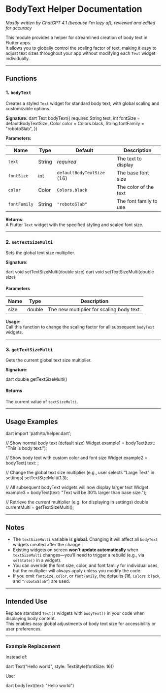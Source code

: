﻿# BodyText Helper Documentation

*Mostly written by ChatGPT 4.1 (because I'm lazy af), reviewed and edited for accuracy*

This module provides a helper for streamlined creation of body text in Flutter apps.  
It allows you to globally control the scaling factor of text, making it easy to adjust text sizes throughout your app without modifying each `Text` widget individually.

---

## Functions

### 1. `bodyText`

Creates a styled `Text` widget for standard body text, with global scaling and customizable options.

**Signature:**
dart Text bodyText({ required String text, int fontSize = defaultBodyTextSize, Color color = Colors.black, String fontFamily = "robotoSlab", })


**Parameters:**

| Name       | Type      | Default                   | Description              |
|------------|-----------|---------------------------|--------------------------|
| `text`     | String    | _required_                | The text to display      |
| `fontSize` | int       | `defaultBodyTextSize` (16)| The base font size       |
| `color`    | Color     | `Colors.black`            | The color of the text    |
| `fontFamily`| String   | `"robotoSlab"`            | The font family to use   |

**Returns:**  
A Flutter `Text` widget with the specified styling and scaled font size.

---

### 2. `setTextSizeMulti`

Sets the global text size multiplier.

**Signature:**

dart void setTextSizeMulti(double size)
dart void setTextSizeMulti(double size)

#### Parameters

| Name | Type    | Description                                |
|------|---------|--------------------------------------------|
| size | double  | The new multiplier for scaling body text.  |

**Usage:**  
Call this function to change the scaling factor for all subsequent `bodyText` widgets.

---

### 3. `getTextSizeMulti`

Gets the current global text size multiplier.

**Signature:**

dart double getTextSizeMulti()

#### Returns

The current value of `textSizeMulti`.

---

## Usage Examples

dart import 'path/to/helper.dart';

// Show normal body text (default size) Widget example1 = bodyText(text: "This is body text.");

// Show body text with custom color and font size Widget example2 = bodyText( text: ;

// Change the global text size multiplier (e.g., user selects "Large Text" in settings) setTextSizeMulti(1.3);

// All subsequent bodyText widgets will now display larger text Widget example3 = bodyText(text: "Text will be 30% larger than base size.");

// Retrieve the current multiplier (e.g. for displaying in settings) double currentMulti = getTextSizeMulti();

---

## Notes

- The `textSizeMulti` variable is **global**. Changing it will affect all `bodyText` widgets created after the change.
- Existing widgets on screen **won’t update automatically** when `textSizeMulti` changes—you’ll need to trigger a rebuild (e.g., via `setState()` in a widget).
- You can override the font size, color, and font family for individual uses, but the multiplier will always apply unless you modify the code.
- If you omit `fontSize`, `color`, or `fontFamily`, the defaults (16, `Colors.black`, and `"robotoSlab"`) are used.

---

## Intended Use

Replace standard `Text()` widgets with `bodyText()` in your code when displaying body content.  
This enables easy global adjustments of body text size for accessibility or user preferences.

---

### Example Replacement

Instead of:

dart Text("Hello world", style: TextStyle(fontSize: 16))

Use:

dart bodyText(text: "Hello world")
